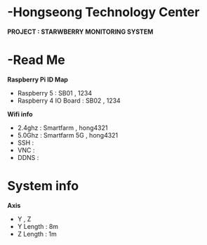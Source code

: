 # -Hongseong Technology Center 
**PROJECT : STARWBERRY MONITORING SYSTEM**

# -Read Me
**Raspberry Pi ID Map**
- Raspberry 5 : SB01 , 1234
- Raspberry 4 IO Board : SB02 , 1234

**Wifi info**
- 2.4ghz : Smartfarm , hong4321
- 5.0Ghz : Smartfarm 5G , hong4321
- SSH :
- VNC :
- DDNS :

# System info 
**Axis**
- Y , Z 
- Y Length : 8m
- Z Length : 1m
